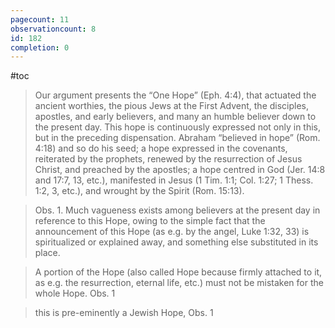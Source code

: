 ```yaml
---
pagecount: 11
observationcount: 8
id: 182
completion: 0
---
```

#toc

>Our argument presents the “One Hope” (Eph. 4:4), that actuated the ancient worthies, the pious Jews at the First Advent, the disciples, apostles, and early believers, and many an humble believer down to the present day. This hope is continuously expressed not only in this, but in the preceding dispensation. Abraham “believed in hope” (Rom. 4:18) and so do his seed; a hope expressed in the covenants, reiterated by the prophets, renewed by the resurrection of Jesus Christ, and preached by the apostles; a hope centred in God (Jer. 14:8 and 17:7, 13, etc.), manifested in Jesus (1 Tim. 1:1; Col. 1:27; 1 Thess. 1:2, 3, etc.), and wrought by the Spirit (Rom. 15:13).

>Obs. 1. Much vagueness exists among believers at the present day in reference to this Hope, owing to the simple fact that the announcement of this Hope (as e.g. by the angel, Luke 1:32, 33) is spiritualized or explained away, and something else substituted in its place.

>A portion of the Hope (also called Hope because firmly attached to it, as e.g. the resurrection, eternal life, etc.) must not be mistaken for the whole Hope.
>Obs. 1

>this is pre-eminently a Jewish Hope,
>Obs. 1